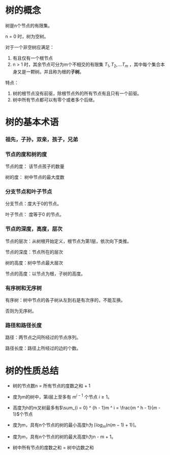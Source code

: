 # 树的概念

树是n个节点的有限集。

n  = 0 时，树为空树。

对于一个非空树应满足：

1. 有且仅有一个根节点
2. n > 1 时，其余节点可分为m个不相交的有限集 $T_1,T_2,...T_m$ ，其中每个集合本身又是一颗树。并且称为根的**子树**。

特点：

1. 树的根节点没有前驱，除根节点外的所有节点有且只有一个前驱。
2. 树中所有节点都可以有零个或者多个后继。



# 树的基本术语

### 祖先，子孙，双亲，孩子，兄弟

### 节点的度和树的度

节点的度： 该节点孩子的数量

树的度： 树中节点的最大度数

### 分支节点和叶子节点

分支节点：度大于0的节点。

叶子节点： 度等于0 的节点。

### 节点的深度，高度，层次

节点的层次：从树根开始定义，根节点为第1层，依次向下类推。

节点的深度：节点所在的层次

树的高度：树中节点最大层次

节点的高度：以节点为根，子树的高度。

### 有序树和无序树

有序树：树中节点的各子树从左到右是有次序的，不能互换。

否则为无序树。

### 路径和路径长度

路径：两节点之间所经过的节点序列。

路径长度：路径上所经过的边的个数。

# 树的性质总结

- 树的节点数n  = 所有节点的度数之和 + 1

- 度为m的树中，第i层上至多有 $m^{i-1}$ 个节点 $i\ge1$。

- 高度为h的m叉树最多有$\sum_{i = 0} ^ {h - 1}m ^ i  = \frac{m ^ h - 1}{m - 1}$个节点

- 度为m，具有n个节点的树的最小高度h为 $\lceil log_m(n(m - 1) + 1)\rceil$。

- 度为m，具有n个节点的树的最大高度h为n - m + 1。
- 树中所有节点的度数之和 = 树中边数之和

